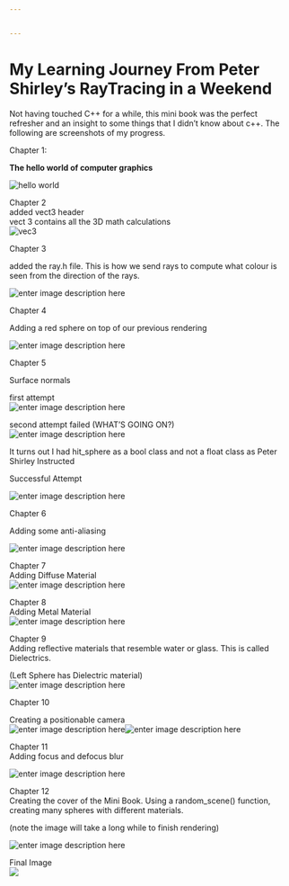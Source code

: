 ```yaml
---


---
```


<h1 id="my-learning-journey-from-peter-shirleys-raytracing-in-a-weekend">My Learning Journey From Peter Shirley’s RayTracing in a Weekend</h1>
<p>Not having touched C++ for a while, this mini book was the perfect refresher and an insight to some things that I didn’t know about c++. The following are screenshots of my progress.</p>
<p>Chapter 1:</p>
<p><strong>The hello world of computer graphics</strong></p>
<p><img src="https://lh3.googleusercontent.com/AbuHT6XTwuBYDYKKCZleEYEWXqx2AojRW7XuL4Tfud4LsdjT8H11QADrlX5OXLOSTcTfqziKuUy_-tkWDLdYSvGTKE4KLj0RiijmO-I3XADzc4CUllc5hzCnaZsWHaYBNY5DZ7n_rrmi4XHXi4uWW03Dq6l09omtfQnLoA-svu0nqG7Ln_Pvbyei7hN8GFXs-xSqIQOwVvuU8m_0BZBbQwRgRWceAE49xf7r7QOLCicjuIBNuOWWPTpXWdc2o3B6jt2bC1E0KBXz3GWHuW1K__yetRlsaNdhnb7ljiZeat8Jzq7T5m05RJ-DIlATkp1fC5fvcOpm4158RYLImXl7x-wao404dWAE83lj170erVjAcV4fXMN5pkO_j2cLOnjTvwGKFC3N9lY8fWdH1CgzmUIM9r0ZNO86qeD-Xds9zUk0HrCWnF63krri5_plVeRuB5ogJSRA-oC-U3HPyy_rrTDTqkUBWcmuNtLbHB-Zr3ZTn8W57iVFhIBvvHjC0jvs-t0-patL0Z94P7kTPUuJ4g4fj8cNMVJW_5IL4sbNemCXQKLhTbRv7qJJEEKqyxePB9OBmxPgKsTNy0EI_T8blQXwiscxEOWuRpn9n0PN0cPiJae1Dm_oOpB0=s1804-w1804-h1368-no" alt="hello world"></p>
<p>Chapter 2<br>
added vect3 header<br>
vect 3 contains all the 3D math calculations<br>
<img src="https://lh3.googleusercontent.com/bKt-KR8s_uXrctFeIYoQ2WOQEMTFt_yqbPhQZYgCzGSJuEwPeMy4kvlbB0XARioA6fTy5eS_vM2SkZNEbd9w67x9wvjxtGOASz58SjTROAQI3pcHfVKqw42TzT7irxmzQqVW55oLEChk4aPMUGfXy2XFMy4l0vHYnA0ogmocW7gXkbwZi4tiBiKYadJqbML11QGJZ-Rijy1_t5Noy5aDvi80Mw1aDry0G0xrJjLS3pSQexOuVzEXtiSnKknGwfuBbovMiDKgNtl6NB2yFoux1r-eLZe6dN3BJvESh1wX9ZAsrS7x5Hbc0f7GNc217lgKw8V6sbdHVxW55oXqutN1zIJQvX7fZctQLMQAoF4ZjPDmoXjZZSWFj3sgHWFGEX50OKCgALkHQ7AcD42Kc2CCyJvi2lU0gT-HR0hdjJH6D6C5FFC4cF4biPL4EbJbSJGhHhg_m2aV7LIvriNckjJzZzWoHF6UsygUSg7hu8H-iAL6h__00jCJsKMc0rZskLQCLEsy7cpr7pqvKHHqE2V0_O5X5BG0WE7qKdEHXcItWNkZJemBmjiu-gd7lriZVw1upcRlGtZMMBwGBdEoA1rYBTx23B_iMMYov5HWKy8gYhIE9wbBewnXcgsG08akPe-WpyxmQQlbqjbTKzHpsT0DGe1rhdtJQ1c=w1462-h1490-no" alt="vec3"></p>
<p>Chapter 3</p>
<p>added the ray.h file. This is how we send rays to compute what colour is seen from the direction of the rays.</p>
<p><img src="https://lh3.googleusercontent.com/K67490LGQ4lGtjfaJVAi8O4Er6uEewN2REMQhb5MtM_xNsJFdkEmjV0ugpkJDA5s6Gx7mCQzFwRg4SRN_BUOzGxtcV2GmAfA8QCfD7rRBpwWYCUqgIiHPbb6hF8BooFf-43x4Ucl-0-QQZHxXVuoTD-C6DurR3Qki8GQQIdKmHDYFX_XNQcvpYIFvH4tNP-0O7ujTtibO03U0U-CP3GBLjvbK87ZBzs9Gu6XwF2v1zXdeRDbZJejJvfXlupokpRdss30FRTmJh2r7u2FCf6uZ8Otc_L-0VmQavVexL3zEZmUw-ZO2S3U2JeK80rxTETr7PL42p2l5Eqh4i2qsd5yJLTY03noRx9mUdJS7aT1TQV6QiivaOYcCIm8VWvq4UdeN11fXEioaqxT0wQUX8vRCD3gGUwzYRIjvi4EthU_NkxSjLmh7mdjnCp_pDgCqrRdIFyVZhea7cKwUbriiQoyow8ygXanJtBzls_5U1HVHmsrxYE6T4cFx6GBmnFsuC7ZzVYVZrwTR8jYPG7HNYMpqxQ_ZspWP7UeY7xtkeTG5teqJuo87zW8W60JRfcIGnx0v7EqT8mhu9OeSC4EVm7e4b5vzqOHytHdkntDIeTdQ4Zv8BY4RgWjZX-uLeQUB2CLXc5oC6Km_9Xdg62kpUY5Vp2rV3p_Gsg=w1910-h1590-no" alt="enter image description here"></p>
<p>Chapter 4</p>
<p>Adding a red sphere on top of our previous rendering</p>
<p><img src="https://lh3.googleusercontent.com/nxLYnvuvuCRAC3GwDdAcDjQCy9de01gRBikccvdAYJfbd9aaDxLZJcOeIzZdWdKeQnG7ymWMeGVSDPkPlqtlEuiI6v17Kf4WvUh3YKflZP_h2D7o8tarWPK26-dGa9U3W8lpEJZMrrF3Ag3a8hU8BmsfWWQR28Zcwkmf7tOBCuQFp6lCb3P_f8Ow9ssnZGYLjFfw-h8q_PTTUhfDbTWmrB32QuU5WkeeUcCB-GaFA7NlG_UzdEQqIfhtkkP4hvYVtymTLx6WFt2CFjSpCd4eqglXswP5xfgsF3qZYZ-pMn9nmOlun8AUzLONb95ZSHvCR9vOaYdRiQfPuyOmnSkMHjJqI-sMR2D02U6725rtHBY7qhNve0aad66CUKCKUXE-x5qgCRIghCUmh_t-PtDA5IX7k8wKou53Q9MM79NNdsiKUsyUx_YCtA_TCBSjoptjhxeS33HNqEPwmBfRxYZXjSdFbSYfVbBBw-ZmA0AhPq7Ibn90VcoGQSNUjh2RdgNffABpoHbPldrvdjfM39NEQipE1eDhqsUP68nqeKQ7KDwLTSMyt2GgGI_rgncm4O7RJsgj8MAtCyGv0QMfM1nzLQUE8TFcf9WEK2I_h10PtGvSIYE7IdftL3DQCLpdfsVTXt5o_S5CqvXhCQOu-YGJsu7Gkm3NrbY=w1688-h1606-no" alt="enter image description here"></p>
<p>Chapter 5</p>
<p>Surface normals</p>
<p>first attempt<br>
<img src="https://lh3.googleusercontent.com/G36921wA7QOeQlMtBVRxD3TR7ipHbkQCtwxgBOtBW0_EFS4BsF3FsSK0YY6rOLOMhy8WBY7vbFgWaDCUPwmATKXwSBkg4eluLmKzeFJsPRzN-dchW8h0vJPG95f73YOAbdWc_DutTHyJLLJFRgIBFRlH8a9lxat4EnaOiCITXdlXMvWIEa0c5GXnDM-AYtVYTNOlq99YEOO9H8OMosepOX9FVJHY2Wa5zX8R7FXhkZ1FuFD-sZPbglg6jhdyj60SXBQOFayFkehN4gyKci1ws_JBPGb_k5wgJOwcuj_VXcxZ2zToeNic0-RD7yszm9mdYkjZNb8ORASeoZ4MFdyfv54ms8Qotj_kpVYZDDDH7g0nTUUdXpnoD43q1kXEzSuSLoWLxic7NqYPWnQSGqV91Y9E-EiC1hwHVI03vDKXQzScl3ZoGrEsGCDPlXaWiH6eNt8JpBVfXP7w-ioP0Ign22WOqi83GIJGbVdD6bNSWDcQ2C5ef_w2RXq1YJplzORl24Pz-m3qAQfSnwnQ0lFZAbhhjAbUkdiVEbhzmrqWwtQ3SJcsWK-8I9YIxY6_Lzn1T0PDjRN3vBSU5NasdLcZSEd4L19kd7VjDkxThqvg9tmQn8n76lmahZleBbrXXi1jD-uc9yBTW2AqBbGzV441fb4xr_w5ev4=w2670-h1606-no" alt="enter image description here"></p>
<p>second attempt failed (WHAT’S GOING ON?)<br>
<img src="https://lh3.googleusercontent.com/EYB0lbCLliiuCqh_f1VfhBQGFqSicMdse0md3Me_4wMfDMp6AlDtXAH1wEpGsemADTdHRjvdXDakX4KRUNb_4D8WHYCmu_TfMjWw1Q6x_YSxJMHZT94ZYZwnweuRAjiuRbf39GO6RoWz4Kd-rl6OfCY8bBAQAEXMiwJsSC3Jxmvs3u7wXBMELbQCUVIqwIRCSJp4he2n2lRY9G4RZQ69xcVqra9zONOKT54La7Vz3FXw8l-8KwWEnXukzIwKXIHfhBx8uYywgRbmnY3sN2tdfQEOhHp6cRqCumnI_CN76ybmNpxNET2y-eqeeczhEYh9ujCrvvzLQFEDrz38URRA4z88bImCgvaZcSLomDB9HdkBAYOOILAkUpo47PVgg5g_6SV4Wx_l2-bCgREAzGRHQfO7Ce2oDbStrG_i35w1tji9JJS54trsNt8bUWTqudFhPKcs_OPL27yx3149mHcSXTseluzGaERQasxKtzJiR2XfrqIhx5huUevltLjYXQs1aZvazPi9tNhluaI9NJzuZuVG6NA3kCpTjIy23ES-MriBRCLRGoqg-g1A322rdWT6ufPdhQA1kn4GZmOHAYWYxMCIhXoWxnKyenJMtqOOz5nr4NSPdwXM-ZS4pyqrZOj4yt6SnjQ7rRM74uklFP-OgDDW70RIxmQ=w1752-h1606-no" alt="enter image description here"></p>
<p>It turns out I had hit_sphere as a bool class and not a float class as Peter Shirley Instructed</p>
<p>Successful Attempt</p>
<p><img src="https://lh3.googleusercontent.com/eYfrbNq3B7fxadVJiUIYe0c9nD9QYY2Z5Gwnpvr_MvlAF21A-L3sfqdu_whI6OUcKtR2JqBgbI35dNyjSa0Uagrv03fGSKNP4En9WWbyze3ITL7gAD9BFlIFLYlXBz4pk9rss4bIzow25M5A8n7mjoCaYIDppdDz-9X9BMuVsBo3Bou1YnwR1QTxys-JqXEBMFEIkyJ-AfOyOGMWOblrxiVchRC6r9edszSwL3431iRi1Y81Z9C65TQI5WjRbZqQTOmvsDnidudrmCsKrW8c8NAsTcf9DH-9CqlwtDARmjQ4fdRQ4xVfTAD8nNyc6T3Z8p_gdv9WuNPEtI3DoGa-cslOjR9Hw0tc71vILLLz84bWzAISr2LUqWgGvZciFyf6QGVQUoBdxYWBxKK7BYd0jnBc2is4mYRIiubis6k2UKAGHlzRN8i9-ZufWCmyy6nHWRK9Zi8BPfRMMFi3_mExDc9BcmqOCuhGDeOLFMi9M6CYdrzEnfBX5Gs4TPdqD2-cbA0_e6R1zTcELg7cB28O87Wo_k8ud_H_X6-XlYLFCSv6wRq2_A1LXQKTwj1X4VG8YHCig2_k1F8q5KJLB9S3G_2-9wBLSFvPzaYhtkrg42XIYCKTti1mJl3gkNHHawHIMeGjclbbwMgTDNvOvCNjCZKvwPDCDdM=w1668-h1606-no" alt="enter image description here"></p>
<p>Chapter 6</p>
<p>Adding some anti-aliasing</p>
<p><img src="https://lh3.googleusercontent.com/QtZGxtoTn-opavG-Mlv1lqfFvroRVbKAWroiq7dzqY2LbMu7BU_HYdhcksV0aDWRk50aGeoNEkuQhI9MSd6aWC79kZPrKCSPccJPmhSITno2wE6PgMpabLpEQjgQ1tnhLw-2yki79eAhGfRMXkKFOYgFfGfEgK_l3EcQdrChFw5iZ5npRPNW4WIWL8mJ_8SPLIkdzWhxg9M43JLXlMCwY73Ix9zB5ngxAd1gBrUBCrYkZqQFgayASSsB2U61LJNfnw5U5p5rxN52bsxS6dXC5Uu6DXz1AemQdoUxYBbVJxZtAyweJa7L0VH-slqexuVVk96IuazbMmPILPbBM8_P-UztGgCJm6GeKeNPrsGtMG6Q_OrR25FdOBVD2rvrnkHk9b0y337bW12mR5GutaDpYKdXvhLdzNM8lREI9zdogSvgysVIbyvzZZ2fhP3l_SQP9mKybw1zTCCS1Y_Y0A_gyq-TcdgG0hKcYRxhQUU05PCKhgi8DAmURJfv0XP4QzeZPEr_awQnbYNiCM3Zn-Uahp9yyaBPh0fFx6AukxKEybIxdWGrlHGz9H8NDGnI_yBEwWc13543H08vDbus34ufaQX5PWGzaDroHc5tb88p-YzYfYvMrTa7nNysjQgZtpwWYGFWZc7h-G8Wt0QtTfe8aBd9ev0-ea8=w2546-h1606-no" alt="enter image description here"></p>
<p>Chapter 7<br>
Adding Diffuse Material<br>
<img src="https://lh3.googleusercontent.com/sxLMAdXybd6vz7DTT7x7kaGLx4FrXsZtLm6Hz0TTZcscJ2mfFoMRK_nku4Uo4yVSw6GDU58eiy44AKYpxuApae_LrtZyYluJ7554x6Dx5T2gGjiVi93Q_cIRLJdmPBYNYMbMg3_DaaQTCMS-n8WPwzg8_xd9nVd_9CKkniyNAQazLApXZPMTai-cYiVECmMR4TWIcrOClk1IWs4vOrrt-9VbUsM2dOgdWgpbAhKUEQZra1tz7qU6CFgqjD7xwgyZsfISIKw-qZ38Dv9oHc5CEedMTlLZifNpbzBEkNyo0GlLHxCH7tcB1ejsaoxB0vZl-kN1kDobrQPXlr3D1w2kK59oe_tUsLiLAsEYTPVYz-XKKFbo7CWo7GgBkZcnmCwcaz62evhAS3NpfJ1_9cXyfWLgyjVikUuoXM-Dm7ZcQw-kwfcE96v2TiJF4aiKWRIEL9qVca_vb1pftA7er0hxNGJWSLl2SqCL_2zpVFbGLgVdEVgQuBnLGePDnP5Z8uGzij8T0W1PDDf4huUXhmNGSip8UJvXyFGZuP2p_HLpRpORNTF0jcKzMJVYk0Gzph362Ncv1I5OfS-s8jz0VceJ6t_JqIFZ2W4eeGIlfz6pEHQSDJgNR5lAjNbxvMKGQTsAIetdmZCh039xb1BQGhg6KMGlXCh50ZQ=w1852-h1606-no" alt="enter image description here"></p>
<p>Chapter 8<br>
Adding Metal Material<br>
<img src="https://lh3.googleusercontent.com/TauE578tKd81syeWsCXs6Kqw2zsN3TtcjgEkL6oCgAEJTHCSxctRsP3ZTRh9zbC4kOdlD8XNuqWXE2kOLpOMempaQi91p6I-VREdBNvWGcIbQ2iDPZuJI8euKxDzl_IZViN4VxVXTZCXkWxJ1VstiR5QyO0eob9uzk2Sf7LFVTmrIhPahWDOhEe0hH0lEXRZGuC13dR5IbEsjSOzH7AxH8qhwtkccH_bqljUnugWk0QSqIaCiH6cotKvSa9mJW16GEQJWZWOeukQDo9Re3Juk5eBbGEPpxDVeKpM6nIeMxhSHLRbeb7h0T_mbdVaAPJ9PiZLOSUD9mzWPV4olToFqaBK8ppLmQbSY5hF3XR1D1C6oqKbeU3UD8SL6-2zfWlJxUk6ZX43HDsfIWoPYZtkGYhWR4hz7h_9m44TbPTSBUpGB7gY0tfCj1bid8LDoQOm7rObN8zF-8mOdICXrdHtqLPAqPJaFvX8-Mya_ilKdGx-foJtJWGEIm6rH098AmhyjPDXXH1nRyhkuHrJywKeB8bjs0VsEftz7uNfj55xe-cET9hzl3b4a440CjvzbQazZBVG8qpORu0FxEAigM6rvhTPo5eYnJzPjwGdIstIgRqgxvungIBQkzNiXM8V6M7sqJ0s8ZzHxLaU1fbUbxbj59SKyT07fSo=w2186-h1606-no" alt="enter image description here"></p>
<p>Chapter 9<br>
Adding reflective materials that resemble water or glass. This is called Dielectrics.</p>
<p>(Left Sphere has Dielectric material)<br>
<img src="https://lh3.googleusercontent.com/_kyr9lHmeo4ELe9ypzJe-MYVFdRfT5iWeQwUQ_eeE1DD_IDWacxgZc5PJSn1sIeWCL_Bk9-UDBmJHLFT7Uoa_IBX_qLt9MObxUJvQv8O4WEipWWp4LZViJcd1nTChr8ZhTcMWgLnHRZAQ6dOAb1x_io4BXlbHfo3JnVgKWdKDg5DQuEoBFIL9JRUBq9u4MQoyZrsCIT_erMr_Bd07mzwl1EHJohTdTRjFrYC2ujRWlMueCDBgH2E4x7DkuDLNmLRYctTaWU5xslRFlv7r6vO8AYzuezq0POZV9_Ero51ujv5v5FdrzNE7vPOw66fLMVyZvlPKg0I6eccXsXFLz2ZER0q38Acv03jgUJP764kj7nKhd-g5krbwzd_Q2egbD5p8qlen5t7eBrLSOqY63bnltdfvddEtHDpvlKhf0kRBdcXCaNTrnRe239zOVPOwXXXaTsHMFttFZ5fstFHMmjekCCK0C8qODwAeIky8km0b8jYjCTqsvJgjZo2CZpIySrzrgLfxMmLcOVYtL9Yh8H56sZgI793Nwec5C6XjpEUdCgxo_GdwntCrM6ShM81jmtYLZ_4sAhliPSJM3scGOK0Qj_almddh9xWJ7Sh_2MTu5ipi9Gx5ZwkNZi9zLB_-_mzGN2B1WmhTRX3VzYxwwzkMhxn8Zj816s=w1506-h1034-no" alt="enter image description here"></p>
<p>Chapter 10</p>
<p>Creating a positionable camera<br>
<img src="https://lh3.googleusercontent.com/oYYNYnbzdyXNroCMzgG9ECoEg_Bq0o9uYEM6T1PgNpyDnuZQxaC84GYMOjcDOfgsO9yEB1rWKxgQUJPH-JrGsx8owJk2Ia8-y7W0vmUCCsh2NYK2CqjZ5KNmttWzsFyjabRJRHiWj1dm5wRbq3U9dweEj6aZixr-z-rtUJNt20BTZmBbb_gOCb5UCGUx_FSiFhiyyzYlOGDvBj78iVrFdWJ4ywOlR-0GuRiYgqjIpCUu_qQGzr-S3JGrYxIXt1KbFVMZCh5DTsUmsSFcjMHczcrL9NA4NTgvQ67NGst0OAveBVaCNbbAiEA1j20xCr-aOTkTFSSVvoS5u9BW-mXGjA-GtDd3hiOS-03DrizcNRpoGlQNpMwHmZUyTAc3G_8xfh9Y58x7QmG2xwclAxrKTK5up0B5u6P7rxllckGEG9qC_2nqfc0QpwGpS2aQ7oCHla6BQN2YaX3RuQ_JZPgfrh5oIswuIgW_Mr4SPVikZ1l_mTetaoDWTnzVfQ3UXabLqA8Z-wdPcjcfyKrfllGuE-9kz19xBCMN5DNSGJuedwC7NH67Akzgt8w-31jU08qqohbJFI8LriCeWj8Yno5aKxmAKST_l9Lnpi2fRuXRHa6HZmpGvpPte6Tmpz8wtnzIfjnMM7IdGfj8pkwmW6L__P13camq8rk=w1790-h1606-no" alt="enter image description here"><img src="https://lh3.googleusercontent.com/MlprrgeQS5LlstKPJd7QZTHA896KBoAZNdKDEYL2Y6ojWqgZkNN438SbvM4oJ_PH6fBi2uQ_tYmyuIUWeNWOjiTstLql-_6fJifWnmw_JTcMo6hf9TJpaYXsHy2iMh5E2iE61-fhO-aWC0KMG-nCldvBUKkEVFO4ILkQcUHQPaA_YXw1iE9Kuk3gvUU723DFqhV8BCFxuiofmIAiSmU4vA5k4q9ULbwLbAJDvqwlK3NPrfF9MT4GzPMTO3o_D_boV4T6SzoOoSD7wAqoJN8DeTHDBwlT3TEHWPK9FdRy_LO1ywOjG3o5zPQ632ks85sfTcgXaGKYdhu6k7FGzYybbPhFSsaofQkNdC-3ogWSzgQJtWc55b5Sb8tpGpcq5ZIuUVQhiNl14r-JYqNhecC0vYKG2YulVINjOXXFV3cJYybdAK9vPz1tdYYjuftrIMSXHlS525WKRNaZnEJVbDRKrPuH8IBbKuGLzCboimVMDGgm5e25OY0SeHsuFVPNP8A5SpeYN0dPTr0YTY6ErenqBezX6uyrUh8bBTkXfBQtZcWVOdJAciW_Uvkqq04hkcskV6VrgzmwEE9QHMgErW8nHQLLBPdCoscn9Xd0eQuhBUOrAPOmTvxPB-iOc3Oe3P7egkzCQ2sKnBDkhFhhbc1s4wu3txOzLqg=w1918-h1606-no" alt="enter image description here"></p>
<p>Chapter 11<br>
Adding focus and defocus blur</p>
<p><img src="https://lh3.googleusercontent.com/qaYougGpW8D5xpbKH77x1Bwg_Mbd5xPpU0XIJjT625GSs-7wG5wD3B-ptw7FCI0Tk2SWrWslvsXMjLk37QMhlXjD2txtKDw6vXhgtrfeUn8m5AcLblYYbeaxJqyXEXEY1cLzftAGMzptdKfFJEwjjpDH8_Xzsw62BaJrl866FMaivFUMsRhMSDpTgbYaJOlXZyxutnsVye6hdy7YYqQ9n1MCiOMoVUAJjITxjN0u6XtV7CinDe4xCvot3DYS4Ev0tZCFuTrNBDBdLoLZnlXvrkGyr2JmP5PsHaMwdn-D6D655K0DiBMpGtv0qWu8ODczEVngYxZ5CUrLJEKbAwO0CMPRKeSF7zFDxTlr8wNCe7I9REljQzIWIvxzM0PnTBhL2hYYunnOPuyajbJ_Olo7yXfLFkkebOJD5EydyKLXPhqATl3flxk3l4kwoPn2AUYvlxp5GD5Fiv6C-tTlvqd8mTHw_84PscMnu4lTrg-XG9dRpbT4wGYbs0tJZrA_vTQw2prcuSecn8ElmmPd4B7d59l3AlNBTe1eCQ6QRS30C1pJ9hXGoNs8FxV280XCJNqK9W3WN63N_qoY2DomrgEtp520_MlZvgcp0gN6UbD5sGY6NUnFDxOtkl5VkwA49Eqnw5VmmiVURDu9TEBaz7X9EkmuQomkbGE=w2104-h1606-no" alt="enter image description here"></p>
<p>Chapter 12<br>
Creating the cover of the Mini Book. Using a random_scene() function, creating many spheres with different materials.</p>
<p>(note the image will take a long while to finish rendering)</p>
<p><img src="https://lh3.googleusercontent.com/cODobGihzfJpeXbYQoXUIMl5MbfxMGsVszBmVNhykCZZv0iRok_YN6sHnVb3rnwaD84dcD67gkm8Rx-ewt-7E6e-LHdbUgBxAfXFBI6x5VVIP9V4Dtl1Jr_FsX_Qyjj6pRXrCKf1YDYiw7Zh0cSj9A2LT4w6MussDB-9cxBSVlHh1PAymeHlmDkC0RXZ0Cw8DktsrBcTubL4axNONpK1Sxxmi4mDeZXoSz11GNzIu1pwKkWaSuwKs6kxmZsoT7Dl0vXrvcfKm_7IMapmeJjJLxtjnbq9LLsyGiOrYwMJCzOPK_Cz9lDAq32rTIYEbGxfJ09dbWnPIw2sWK2xuRotd23hZJTG2ceArhfQ-KblEmwgUeEtYJyVRzA0SF8_LA2Hodh6aizsVzXhI9eI7d4LYAEWKxj33BgQpgHbTcyP9gvJ5GKnDk57Tyt6YOtrugBcLD2D2IuykcMsU2h0mqZkbvj7LI2kpXbWeHe0SY7KF2M3nvjK8gMxIM_Upc1R0N41Ro9ztJBmtN94T714NAd9vJUzFxdaBdFEgbevH3SL1kN4Yh7ga-2AxtSY3ydUInt_9uXtI1qVp_0WpcKCbN10c9nZkPGcvhIQiLILzPskPv3n5B2CJ9wV3GzJRdC_kwt6gMM3MBed7aUOfMNXiemq5XSMfQhdYEw=w2650-h1606-no" alt="enter image description here"></p>

<p>Final Image<br>
<img src = "https://lh3.googleusercontent.com/PlrOR0oTlCA1o-m1DAd_oJxIrU9f4HW-X4NTsT5qKRI3-yVwJQ9TuzRPJXYMwZ_bMCGdoSXAk_93NBROB7zs2NbsNWNe01BbeyEF4dOutt3C1O5-13ivBLN3WOPwYVrq_SFdjGG35W9IJhdHsjVzwJ5V7TvWtKeuWYWz10x4l3sZLMz9fv74sIjzVGQang23QX44h3ENijl2W1knggpDEt-TckQmFX5k8b88rieEVyvzhqfGpz2EoIuSju64aipr1eUF1P5Rbe2wUlvTfYQlH_a1i86F4G8wnhv1xAspTXevOT4hdQZMrm1LFD5kg4k0jvooAmv-6Rp1kvQXoOXIMR_PEhXYvPihpwcN4QqBt25QJQTR52Q6XyNQUl_ZFmT6mnjdJh0nkTpKChMlJ5wqxTgiFh45Hy0esqHtuftLYVv3uzaXl9_YpgklUXxMIkjJ9g1XBEvO_xXQFTDrWEk_D8Vra-ExX9qyRspvuaIaXjC5U5zqCx-DN4CD0Bn-aUtpoHoGW1MuY_scMvTbm36lY8qC09KXViACG0VwPgM8wmQ9hUIuo_bwOVJa40vIeS17ZHFOWO2ZzTeC9f0iYw-NKeFDyQHCx-h8a2CAKA5b3OGkOLpGErx53LaLgjnXi2ekFigwqNJG2StNfuZsbbOW51FRdQtEHOA=w1200-h800-no">
</p>
